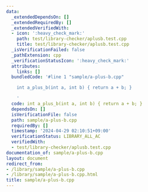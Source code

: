 ```yaml
---
data:
  _extendedDependsOn: []
  _extendedRequiredBy: []
  _extendedVerifiedWith:
  - icon: ':heavy_check_mark:'
    path: test/library-checker/aplusb.test.cpp
    title: test/library-checker/aplusb.test.cpp
  _isVerificationFailed: false
  _pathExtension: cpp
  _verificationStatusIcon: ':heavy_check_mark:'
  attributes:
    links: []
  bundledCode: '#line 1 "sample/a-plus-b.cpp"

    int a_plus_b(int a, int b) { return a + b; }

    '
  code: int a_plus_b(int a, int b) { return a + b; }
  dependsOn: []
  isVerificationFile: false
  path: sample/a-plus-b.cpp
  requiredBy: []
  timestamp: '2024-04-29 02:10:51+09:00'
  verificationStatus: LIBRARY_ALL_AC
  verifiedWith:
  - test/library-checker/aplusb.test.cpp
documentation_of: sample/a-plus-b.cpp
layout: document
redirect_from:
- /library/sample/a-plus-b.cpp
- /library/sample/a-plus-b.cpp.html
title: sample/a-plus-b.cpp
---
```

